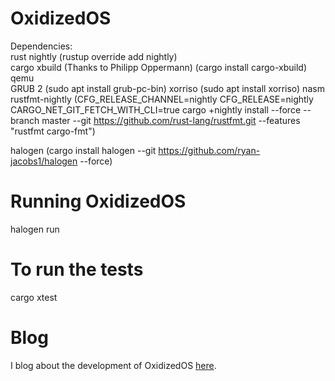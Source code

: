 # OxidizedOS


Dependencies:  
rust nightly (rustup override add nightly)  
cargo xbuild (Thanks to Philipp Oppermann) (cargo install cargo-xbuild)  
qemu  
GRUB 2 (sudo apt install grub-pc-bin)
xorriso  (sudo apt install xorriso)
nasm  
rustfmt-nightly (CFG_RELEASE_CHANNEL=nightly CFG_RELEASE=nightly CARGO_NET_GIT_FETCH_WITH_CLI=true cargo +nightly install --force --branch master --git https://github.com/rust-lang/rustfmt.git --features "rustfmt cargo-fmt")

halogen (cargo install halogen --git https://github.com/ryan-jacobs1/halogen --force)

# Running OxidizedOS  
halogen run  

# To run the tests  
cargo xtest  

# Blog
I blog about the development of OxidizedOS [here](https://ryan-jacobs1.github.io/).
